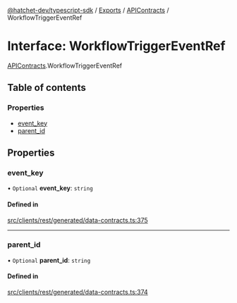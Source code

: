 [@hatchet-dev/typescript-sdk](../README.md) / [Exports](../modules.md) / [APIContracts](../modules/APIContracts.md) / WorkflowTriggerEventRef

# Interface: WorkflowTriggerEventRef

[APIContracts](../modules/APIContracts.md).WorkflowTriggerEventRef

## Table of contents

### Properties

- [event\_key](APIContracts.WorkflowTriggerEventRef.md#event_key)
- [parent\_id](APIContracts.WorkflowTriggerEventRef.md#parent_id)

## Properties

### event\_key

• `Optional` **event\_key**: `string`

#### Defined in

[src/clients/rest/generated/data-contracts.ts:375](https://github.com/hatchet-dev/hatchet/blob/af21f67/typescript-sdk/src/clients/rest/generated/data-contracts.ts#L375)

___

### parent\_id

• `Optional` **parent\_id**: `string`

#### Defined in

[src/clients/rest/generated/data-contracts.ts:374](https://github.com/hatchet-dev/hatchet/blob/af21f67/typescript-sdk/src/clients/rest/generated/data-contracts.ts#L374)
